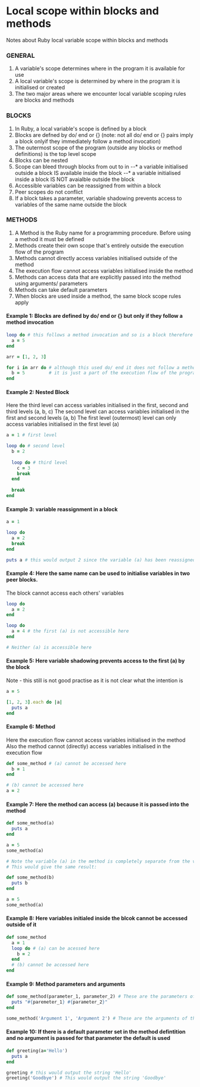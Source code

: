 # Local scope within blocks and methods

Notes about Ruby local variable scope within blocks and methods

### GENERAL

1. A variable's scope determines where in the program it is available for use
2. A local variable's scope is determined by where in the program it is initialised or created
3. The two major areas where we encounter local variable scoping rules are blocks and methods

### BLOCKS
1. In Ruby, a local variable's scope is defined by a block
2. Blocks are defned by do/ end or {} (note: not all do/ end or {} pairs imply a block onlyif they immediately follow a method invocation)
3. The outermost scope of the program (outside any blocks or method definitions) is the top level scope
4. Blocks can be nested
5. Scope can bleed through blocks from out to in
--* a variable initialised outside a block IS available inside the block
--* a variable initialised inside a block IS NOT avaialble outside the block
6. Accessible variables can be reassigned from within a block
7. Peer scopes do not conflict
8. If a block takes a parameter, variable shadowing prevents access to variables of the same name outside the block

### METHODS
1. A Method is the Ruby name for a programming procedure. Before using a method it must be defined
2. Methods create their own scope that's entirely outside the execution flow of the program
3. Methods cannot directly access variables initialised outside of the method
4. The execution flow cannot access variables initialised inside the method
5. Methods can access data that are explicitly passed into the method using arguments/ parameters
6. Methods can take default parameters
7. When blocks are used inside a method, the same block scope rules apply

#### Example 1: Blocks are defined by do/ end or {} but only if they follow a method invocation
```ruby
loop do # this follows a method invocation and so is a block therefore (a) cannot be accessed outside of the block
  a = 5
end

arr = [1, 2, 3]

for i in arr do # although this used do/ end it does not follow a method invocation and so is not a block
  b = 5         # it is just a part of the execution flow of the program therefore b can be accessed outside of it
end
```

#### Example 2: Nested Block

Here the third level can access variables initialised in the first, second and third levels (a, b, c)
The second level can access variables initialised in the first and second levels (a, b)
The first level (outermost) level can only access variables initialised in the first level (a)
```ruby
a = 1 # first level

loop do # second level
  b = 2
  
  loop do # third level
    c = 3
    break
  end
  
  break
end
```
#### Example 3: variable reassignment in a block
```ruby
a = 1

loop do
  a = 2
  break
end

puts a # this would output 2 since the variable (a) has been reassigned to the value 2 within the block
```
#### Example 4: Here the same name can be used to initialise variables in two peer blocks.
The block cannot access each others' variables
```ruby
loop do
  a = 2
end

loop do
  a = 4 # the first (a) is not accessible here
end

# Neither (a) is accessible here
```
#### Example 5: Here variable shadowing prevents access to the first (a) by the block
Note - this still is not good practise as it is not clear what the intention is
```ruby
a = 5

[1, 2, 3].each do |a|
  puts a
end
```
#### Example 6: Method
Here the execution flow cannot access variables initialised in the method
Also the method cannot (directly) access variables initialised in the execution flow
```ruby
def some_method # (a) cannot be accessed here
  b = 1 
end

# (b) cannot be accessed here
a = 2 
```
#### Example 7: Here the method can access (a) because it is passed into the method
```ruby
def some_method(a)
  puts a
end

a = 5
some_method(a)

# Note the variable (a) in the method is completely separate from the variable (a) in the execution flow
# This would give the same result:

def some_method(b)
  puts b
end

a = 5
some_method(a)
```
#### Example 8: Here variables initialed inside the blcok cannot be accessed outside of it
```ruby
def some_method
  a = 1
  loop do # (a) can be acessed here
    b = 2 
  end
  # (b) cannot be accessed here
end
```
#### Example 9: Method parameters and arguments
```ruby
def some_method(parameter_1, parameter_2) # These are the parameters of the method definition
  puts "#{paremeter_1} #{parameter_2}"
end

some_method('Argument 1', 'Argument 2') # These are the arguments of the method invocation
```
#### Example 10: If there is a default parameter set in the method defintition and no argument is passed for that parameter the default is used
```ruby
def greeting(a='Hello')
  puts a
end

greeting # this would output the string 'Hello'
greeting('Goodbye') # This would output the string 'Goodbye'
